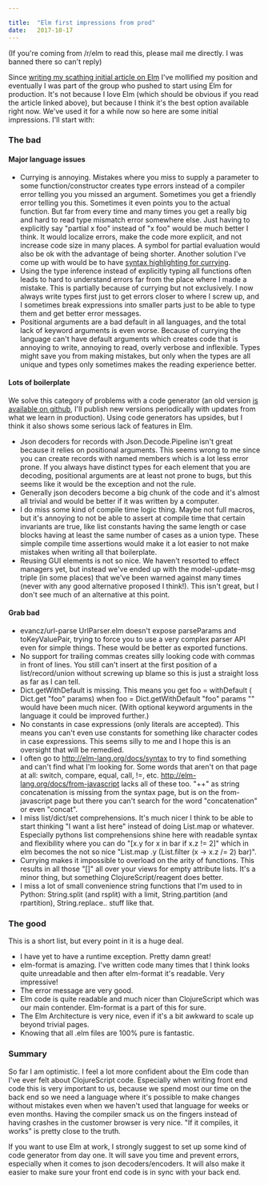 ```yaml
---

title:	"Elm first impressions from prod"
date:	2017-10-17
---
```


(If you're coming from /r/elm to read this, please mail me directly. I was banned there so can't reply)

Since [writing my scathing initial article on Elm](https://hackernoon.com/a-small-dive-into-and-rejection-of-elm-8217fd5da235) I've mollified my position and eventually I was part of the group who pushed to start using Elm for production. It's not because I love Elm (which should be obvious if you read the article linked above), but because I think it's the best option available right now. We've used it for a while now so here are some initial impressions. I'll start with:

### The bad

#### Major language issues

* Currying is annoying. Mistakes where you miss to supply a parameter to some function/constructor creates type errors instead of a compiler error telling you you missed an argument. Sometimes you get a friendly error telling you this. Sometimes it even points you to the actual function. But far from every time and many times you get a really big and hard to read type mismatch error somewhere else. Just having to explicitly say "partial x foo" instead of "x foo" would be much better I think. It would localize errors, make the code more explicit, and not increase code size in many places. A symbol for partial evaluation would also be ok with the advantage of being shorter. Another solution I've come up with would be to have [syntax highlighting for currying](https://github.com/durkiewicz/elm-plugin/issues/74).
* Using the type inference instead of explicitly typing all functions often leads to hard to understand errors far from the place where I made a mistake. This is partially because of currying but not exclusively. I now always write types first just to get errors closer to where I screw up, and I sometimes break expressions into smaller parts just to be able to type them and get better error messages.
* Positional arguments are a bad default in all languages, and the total lack of keyword arguments is even worse. Because of currying the language can't have default arguments which creates code that is annoying to write, annoying to read, overly verbose and inflexible. Types might save you from making mistakes, but only when the types are all unique and types only sometimes makes the reading experience better.

#### Lots of boilerplate

We solve this category of problems with a code generator (an old version [is available on github](https://github.com/boxed/elm-cog), I'll publish new versions periodically with updates from what we learn in production). Using code generators has upsides, but I think it also shows some serious lack of features in Elm.

* Json decoders for records with Json.Decode.Pipeline isn't great because it relies on positional arguments. This seems wrong to me since you can create records with named members which is a lot less error prone. If you always have distinct types for each element that you are decoding, positional arguments are at least not prone to bugs, but this seems like it would be the exception and not the rule.
* Generally json decoders become a big chunk of the code and it's almost all trivial and would be better if it was written by a computer.
* I do miss some kind of compile time logic thing. Maybe not full macros, but it's annoying to not be able to assert at compile time that certain invariants are true, like list constants having the same length or case blocks having at least the same number of cases as a union type. These simple compile time assertions would make it a lot easier to not make mistakes when writing all that boilerplate.
* Reusing GUI elements is not so nice. We haven't resorted to effect managers yet, but instead we've ended up with the model-update-msg triple (in some places) that we've been warned against many times (never with any good alternative proposed I think!). This isn't great, but I don't see much of an alternative at this point.
#### Grab bad

* evancz/url-parse UrlParser.elm doesn't expose parseParams and toKeyValuePair, trying to force you to use a very complex parser API even for simple things. These would be better as exported functions.
* No support for trailing commas creates silly looking code with commas in front of lines. You still can't insert at the first position of a list/record/union without screwing up blame so this is just a straight loss as far as I can tell.
* Dict.getWithDefault is missing. This means you get foo = withDefault ( Dict.get "foo" params) when foo = Dict.getWithDefault "foo" params "" would have been much nicer. (With optional keyword arguments in the language it could be improved further.)
* No constants in case expressions (only literals are accepted). This means you can't even use constants for something like character codes in case expressions. This seems silly to me and I hope this is an oversight that will be remedied.
* I often go to <http://elm-lang.org/docs/syntax> to try to find something and can't find what I'm looking for. Some words that aren't on that page at all: switch, compare, equal, call, !=, etc. <http://elm-lang.org/docs/from-javascript> lacks all of these too. "++" as string concatenation is missing from the syntax page, but is on the from-javascript page but there you can't search for the word "concatenation" or even "concat".
* I miss list/dict/set comprehensions. It's much nicer I think to be able to start thinking "I want a list here" instead of doing List.map or whatever. Especially pythons list comprehensions shine here with readable syntax and flexibility where you can do "[x.y for x in bar if x.z != 2]" which in elm becomes the not so nice "List.map .y (List.filter (x -> x.z /= 2) bar)".
* Currying makes it impossible to overload on the arity of functions. This results in all those "[]" all over your views for empty attribute lists. It's a minor thing, but something ClojureScript/reagent does better.
* I miss a lot of small convenience string functions that I'm used to in Python: String.split (and rsplit) with a limit, String.partition (and rpartition), String.replace.. stuff like that.
### The good

This is a short list, but every point in it is a huge deal.

* I have yet to have a runtime exception. Pretty damn great!
* elm-format is amazing. I've written code many times that I think looks quite unreadable and then after elm-format it's readable. Very impressive!
* The error message are very good.
* Elm code is quite readable and much nicer than ClojureScript which was our main contender. Elm-format is a part of this for sure.
* The Elm Architecture is very nice, even if it's a bit awkward to scale up beyond trivial pages.
* Knowing that all .elm files are 100% pure is fantastic.
### Summary

So far I am optimistic. I feel a lot more confident about the Elm code than I've ever felt about ClojureScript code. Especially when writing front end code this is very important to us, because we spend most our time on the back end so we need a language where it's possible to make changes without mistakes even when we haven't used that language for weeks or even months. Having the compiler smack us on the fingers instead of having crashes in the customer browser is very nice. "If it compiles, it works" is pretty close to the truth.

If you want to use Elm at work, I strongly suggest to set up some kind of code generator from day one. It will save you time and prevent errors, especially when it comes to json decoders/encoders. It will also make it easier to make sure your front end code is in sync with your back end.

